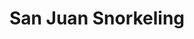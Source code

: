 ---
order: 46
image: "https://d1a2dkr8rai8e2.cloudfront.net/api/file/4Zoc07wnQRyPprWs8CSj/convert?cache=true&compress=true&quality=90&format=webp&w=1000&fit=max"
title:   San Juan Snorkeling
infose: 1 Hour • Ages 8+ • Guide Along the Rock Reef
link: "https://fareharbor.com/embeds/book/aquaadventurepr/items/11468/calendar/2025/10/?asn=fhdn&asn-ref=turisteandoenpuertorico&ref=turisteandoenpuertorico&marketplace=yes&flow=no&full-items=yes"
---